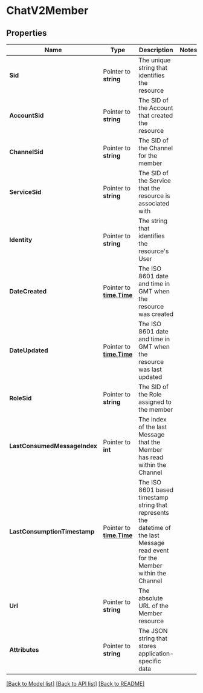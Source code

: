 # ChatV2Member

## Properties

Name | Type | Description | Notes
------------ | ------------- | ------------- | -------------
**Sid** | Pointer to **string** | The unique string that identifies the resource |
**AccountSid** | Pointer to **string** | The SID of the Account that created the resource |
**ChannelSid** | Pointer to **string** | The SID of the Channel for the member |
**ServiceSid** | Pointer to **string** | The SID of the Service that the resource is associated with |
**Identity** | Pointer to **string** | The string that identifies the resource's User |
**DateCreated** | Pointer to [**time.Time**](time.Time.md) | The ISO 8601 date and time in GMT when the resource was created |
**DateUpdated** | Pointer to [**time.Time**](time.Time.md) | The ISO 8601 date and time in GMT when the resource was last updated |
**RoleSid** | Pointer to **string** | The SID of the Role assigned to the member |
**LastConsumedMessageIndex** | Pointer to **int** | The index of the last Message that the Member has read within the Channel |
**LastConsumptionTimestamp** | Pointer to [**time.Time**](time.Time.md) | The ISO 8601 based timestamp string that represents the datetime of the last Message read event for the Member within the Channel |
**Url** | Pointer to **string** | The absolute URL of the Member resource |
**Attributes** | Pointer to **string** | The JSON string that stores application-specific data |

[[Back to Model list]](../README.md#documentation-for-models) [[Back to API list]](../README.md#documentation-for-api-endpoints) [[Back to README]](../README.md)


